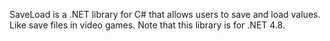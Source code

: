 SaveLoad is a .NET library for C# that allows users to save and load values. Like save files in video games. Note that this library is for .NET 4.8.
